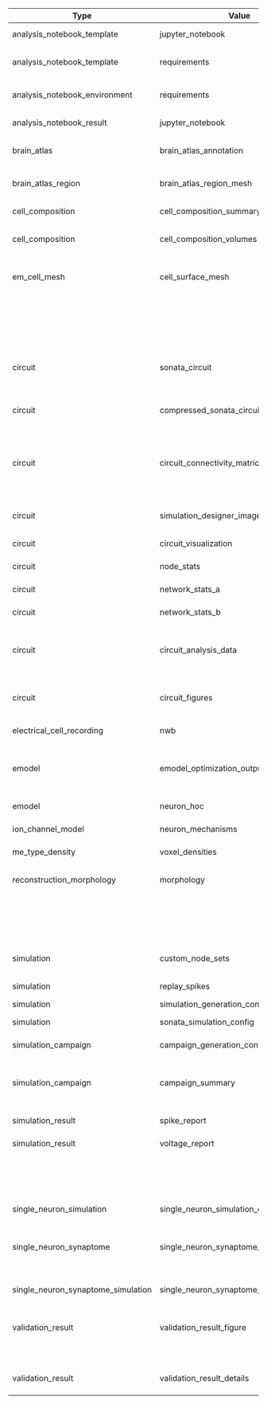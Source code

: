 | Type                                  | Value                                             | Content-Type       | Suffix          | Description                                                                                                 |
| ------------------------------------- | ------------------------------------------------- | ------------------ | --------------- | ----------------------------------------------------------------------------------------------------------- |
| analysis_notebook_template            | jupyter_notebook                                  | application/x-ipynb+json  | .ipynb    |   Jupyter notebook file.
| analysis_notebook_template            | requirements                                  | text/plain  | .txt    |   requirements.txt file with the required packages.
| analysis_notebook_environment         | requirements                                  | text/plain  | .txt    |   requirements.txt file with the frozen packages.
| analysis_notebook_result              | jupyter_notebook                                  | application/x-ipynb+json  | .ipynb    |   Jupyter notebook file.
| brain_atlas                           | brain_atlas_annotation                            | application/nrrd   | .nrrd           | Brain atlas annotation nrrd volume.                                                                         |
| brain_atlas_region                    | brain_atlas_region_mesh                           | application/obj    | .obj            | Brain atlas region mesh geometry object.                                                                    |
| cell_composition                      | cell_composition_summary                          | application/json   | .json           | Region/mtype/etype densities summary                                                                        |
| cell_composition                      | cell_composition_volumes                          | application/json   | .json           | mtype/etype voxel densities composition                                                                     |
| em_cell_mesh                          | cell_surface_mesh                                 | application/x-hdf5 | .h5             | a triangle mesh describing the surface of a cell in h5 format
|                                       |                                                   | application/obj    | .obj            | a triangle mesh describing the surface of a cell in obj format
| circuit                               | sonata_circuit                                    | N/A                | N/A (directory) | SONATA circuit, but have a circuit_config.json in the root of the directory                                 |
| circuit                               | compressed_sonata_circuit                         | application/gzip   | .gz             | Compressed SONATA circuit in GZIP format                                                                    |
| circuit                               | circuit_connectivity_matrices                     | N/A                | N/A (directory) | Connectivity matrices in ConnectomeUtilities format, with a matrix_config.json in the root of the directory |
| circuit                               | simulation_designer_image                         | image/png          | .png            | Circuit image used by simulation designer GUI                                                               |
| circuit                               | circuit_visualization                             | image/webp         | .webp           | Circuit visualization image                                                                                 |
| circuit                               | node_stats                                        | image/webp         | .webp           | Circuit node statistics image                                                                               |
| circuit                               | network_stats_a                                   | image/webp         | .webp           | Circuit network statistics image a                                                                          |
| circuit                               | network_stats_b                                   | image/webp         | .webp           | Circuit network statistics image b                                                                          |
| circuit                               | circuit_analysis_data                             | N/A                | N/A (directory) | Circuit analysis data with an analysis_config.json in the root of the directory                             |
| circuit                               | circuit_figures                                   | N/A                | N/A (directory) | Circuit figures with a figure_config.json in the root of the directory                                      |
| electrical_cell_recording             | nwb                                               | application/nwb    | .nwb            | Electrophysiological timeseries data                                                                        |
| emodel                                | emodel_optimization_output                        | application/json   | .json           | Electrical model optimized parameters, and electrical feature: values and scores                            |
| emodel                                | neuron_hoc                                        | application/hoc    | .hoc            | Electrical model NEURON template                                                                            |
| ion_channel_model                     | neuron_mechanisms                                 | application/mod    | .mod            | Ionic mechanisms file                                                                                       |
| me_type_density                       | voxel_densities                                   | application/nrrd   | .nrrd           | Morpho-electric cell voxel densities                                                                        |
| reconstruction_morphology             | morphology                                        | application/asc    | .asc            | Morphology in Neurolucida ASCII format                                                                      |
|                                       |                                                   | application/swc    | .swc            | Morphology in SWC format                                                                                    |
|                                       |                                                   | application/x-hdf5 | .h5             | Morphology in HDF5 format                                                                                   |
| simulation                            | custom_node_sets                                  | application/json   | .json           | Node set groups for regions, mtypes, etc.                                                                   |
| simulation                            | replay_spikes                                     | application/x-hdf5 | .h5             |                                                                                                             |
| simulation                            | simulation_generation_config                      | application/json   | .json           |                                                                                                             |
| simulation                            | sonata_simulation_config                          | application/json   | .json           | Simulation SONATA configuration                                                                             |
| simulation_campaign                   | campaign_generation_config                        | application/json   | .json           | Campaign configuration                                                                                      |
| simulation_campaign                   | campaign_summary                                  | application/json   | .json           | Summary of generated campaign listing all created simulation configs                                        |
| simulation_result                     | spike_report                                      | application/x-hdf5 | .h5             | Simulation spikes report                                                                                    |
| simulation_result                     | voltage_report                                    | application/x-hdf5 | .h5             | Simulation voltage report                                                                                   |
|                                       |                                                   | application/nwb    | .nwb            | Simulation voltage report in NWB format                                                                     |
| single_neuron_simulation              | single_neuron_simulation_data                     | application/json   | .json           | single neuron simulation configuration and timeseries output                                                |
| single_neuron_synaptome               | single_neuron_synaptome_config                    | application/json   | .json           | single neuron synaptome configuration                                                                       |
| single_neuron_synaptome_simulation    | single_neuron_synaptome_simulation_data           | application/json   | .json           | single neuron synaptome simulation configuration and timeseries output                                      |
| validation_result                     | validation_result_figure                          | application/pdf    | .pdf            | Validation result figure, pdf                                                                               |
|                                       |                                                   | application/png    | .png            | Validation result figure, png (legacy)                                                                      |
| validation_result                     | validation_result_details                         | text/plain         | .txt            | Log and details about the validation execution                                                              |
